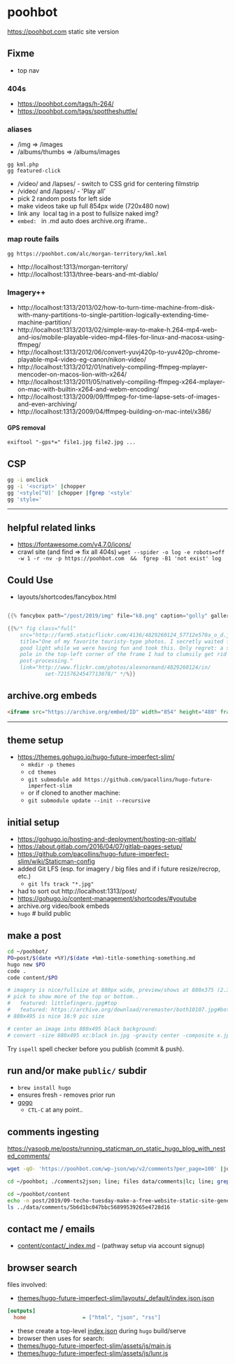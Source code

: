 # poohbot
https://poohbot.com static site version

## Fixme
- top nav

### 404s
- https://poohbot.com/tags/h-264/
- https://poohbot.com/tags/spottheshuttle/

### aliases
- /img           => /images
- /albums/thumbs => /albums/images
```
gg kml.php
gg featured-click
```
- /video/ and /lapses/ - switch to CSS grid for centering filmstrip
- /video/ and /lapses/ - 'Play all'
- pick 2 random posts for left side
- make videos take up full 854px wide (720x480 now)
- link any <img> local tag in a post to fullsize naked img?
- `embed: ` in .md auto does archive.org iframe..

### map route fails
```
gg https://poohbot.com/alc/morgan-territory/kml.kml
```
- http://localhost:1313/morgan-territory/
- http://localhost:1313/three-bears-and-mt-diablo/


### Imagery++
- http://localhost:1313/2013/02/how-to-turn-time-machine-from-disk-with-many-partitions-to-single-partition-logically-extending-time-machine-partition/
- http://localhost:1313/2013/02/simple-way-to-make-h.264-mp4-web-and-ios/mobile-playable-video-mp4-files-for-linux-and-macosx-using-ffmpeg/
- http://localhost:1313/2012/06/convert-yuvj420p-to-yuv420p-chrome-playable-mp4-video-eg-canon/nikon-video/
- http://localhost:1313/2012/01/natively-compiling-ffmpeg-mplayer-mencoder-on-macos-lion-with-x264/
- http://localhost:1313/2011/05/natively-compiling-ffmpeg-x264-mplayer-on-mac-with-builtin-x264-and-webm-encoding/
- http://localhost:1313/2009/09/ffmpeg-for-time-lapse-sets-of-images-and-even-archiving/
- http://localhost:1313/2009/04/ffmpeg-building-on-mac-intel/x386/

#### GPS removal
```
exiftool "-gps*=" file1.jpg file2.jpg ...
```

## CSP
```bash
gg -i onclick
gg -i '<script>' |chopper
gg '<style[^U]' |chopper |fgrep '<style'
gg 'style='
```

---


## helpful related links
- https://fontawesome.com/v4.7.0/icons/
- crawl site (and find => fix all 404s)
`wget --spider -o log -e robots=off -w 1 -r -nv -p https://poohbot.com  &&  fgrep -B1 'not exist' log`


## Could Use
- layouts/shortcodes/fancybox.html
```go

{{% fancybox path="/post/2019/img" file="k8.png" caption="golly" gallery="the-met" %}}

{{%/* fig class="full"
    src="http://farm5.staticflickr.com/4136/4829260124_57712e570a_o_d.jpg"
    title="One of my favorite touristy-type photos. I secretly waited for the
    good light while we were having fun and took this. Only regret: a stupid
    pole in the top-left corner of the frame I had to clumsily get rid of at
    post-processing."
    link="http://www.flickr.com/photos/alexnormand/4829260124/in/
            set-72157624547713078/" */%}}
```

## archive.org embeds
```html
<iframe src="https://archive.org/embed/ID" width="854" height="480" frameborder="0" webkitallowfullscreen="true" mozallowfullscreen="true" allowfullscreen></iframe>
```

---

## theme setup
- https://themes.gohugo.io/hugo-future-imperfect-slim/
  - `mkdir -p themes`
  - `cd themes`
  - `git submodule add https://github.com/pacollins/hugo-future-imperfect-slim`
  - or if cloned to another machine:
  - `git submodule update --init --recursive`


## initial setup
- https://gohugo.io/hosting-and-deployment/hosting-on-gitlab/
- https://about.gitlab.com/2016/04/07/gitlab-pages-setup/
- https://github.com/pacollins/hugo-future-imperfect-slim/wiki/Staticman-config
- added Git LFS (esp. for imagery / big files and if i future resize/recrop, etc.)
  - `git lfs track "*.jpg"`
- had to sort out http://localhost:1313/post/
- https://gohugo.io/content-management/shortcodes/#youtube
- archive.org video/book embeds
- `hugo` # build public


## make a post
```bash
cd ~/poohbot/
PO=post/$(date +%Y)/$(date +%m)-title-something-something.md
hugo new $PO
code .
code content/$PO

# imagery is nice/fullsize at 880px wide, preview/shows at 880x375 (2.35:1) where you can
# pick to show more of the top or bottom..
#   featured: littlefingers.jpg#top
#   featured: https://archive.org/download/reremaster/both10107.jpg#bottom
# 880x495 is nice 16:9 pic size

# center an image into 880x495 black background:
# convert -size 880x495 xc:black in.jpg -gravity center -composite x.jpg; identify x.jpg; open x.jpg
```

Try `ispell` spell checker before you publish (commit & push).


## run and/or make `public/` subdir
- `brew install hugo`
- ensures fresh - removes prior run
- [gogo](gogo)
  - `CTL-C` at any point..


## comments ingesting
https://yasoob.me/posts/running_staticman_on_static_hugo_blog_with_nested_comments/

```bash
wget -qO- 'https://poohbot.com/wp-json/wp/v2/comments?per_page=100' |jq .

cd ~/poohbot; ./comments2json; line; files data/comments|lc; line; grep -h author_url *.json|sort|uniq -c|sort -n; line; grep -rh '"website": ' data/comments/|sort|uniq -c|sort -n; line; files data/comments/|lc

cd ~/poohbot/content
echo -n post/2019/09-techo-tuesday-make-a-free-website-static-site-generators-and-hugo.md |md5
ls ../data/comments/5b6d1bc047bbc56899539265e4728d16

```

## contact me / emails
- [content/contact/_index.md](content/contact/_index.md) - (pathway setup via account signup)


## browser search
files involved:
- [themes/hugo-future-imperfect-slim/layouts/_default/index.json.json](themes/hugo-future-imperfect-slim/layouts/_default/index.json.json)
```ini
[outputs]
  home                  = ["html", "json", "rss"]
```
- these create a top-level [index.json](https://poohbot.com/index.json) during `hugo` build/serve
- browser then uses for search:
- [themes/hugo-future-imperfect-slim/assets/js/main.js](themes/hugo-future-imperfect-slim/assets/js/main.js)
- [themes/hugo-future-imperfect-slim/assets/js/lunr.js](themes/hugo-future-imperfect-slim/assets/js/lunr.js)

